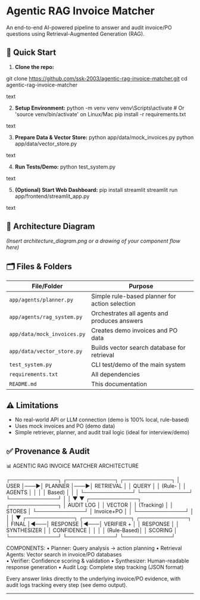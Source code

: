 # Agentic RAG Invoice Matcher

An end-to-end AI-powered pipeline to answer and audit invoice/PO questions using Retrieval-Augmented Generation (RAG).

## 🚀 Quick Start

1. **Clone the repo:**

git clone https://github.com/ssk-2003/agentic-rag-invoice-matcher.git
cd agentic-rag-invoice-matcher

text

2. **Setup Environment:**
python -m venv venv
venv\Scripts\activate # Or 'source venv/bin/activate' on Linux/Mac
pip install -r requirements.txt

text

3. **Prepare Data & Vector Store:**
python app/data/mock_invoices.py
python app/data/vector_store.py

text

4. **Run Tests/Demo:**
python test_system.py

text

5. **(Optional) Start Web Dashboard:**
pip install streamlit
streamlit run app/frontend/streamlit_app.py

text

## 📅 Architecture Diagram

*(Insert architecture_diagram.png or a drawing of your component flow here)*

## 🗂️ Files & Folders

| File/Folder             | Purpose                                            |
|-------------------------|---------------------------------------------------|
| `app/agents/planner.py` | Simple rule-based planner for action selection     |
| `app/agents/rag_system.py` | Orchestrates all agents and produces answers  |
| `app/data/mock_invoices.py` | Creates demo invoices and PO data           |
| `app/data/vector_store.py` | Builds vector search database for retrieval   |
| `test_system.py`        | CLI test/demo of the main system                  |
| `requirements.txt`      | All dependencies                                  |
| `README.md`             | This documentation                                |

## ⚠️ Limitations

- No real-world API or LLM connection (demo is 100% local, rule-based)
- Uses mock invoices and PO (demo data)
- Simple retriever, planner, and audit trail logic (ideal for interview/demo)

## ✅ Provenance & Audit

📊 AGENTIC RAG INVOICE MATCHER ARCHITECTURE

┌─────────────┐    ┌─────────────┐    ┌─────────────┐
│    USER     │───▶│   PLANNER   │───▶│ RETRIEVAL   │
│   QUERY     │    │  (Rule-     │    │   AGENTS    │
│             │    │   Based)    │    │             │
└─────────────┘    └─────────────┘    └─────────────┘
                           │                   │
                           ▼                   ▼
                   ┌─────────────┐    ┌─────────────┐
                   │ AUDIT LOG   │    │  VECTOR     │
                   │ (Tracking)  │    │  STORES     │
                   └─────────────┘    │ Invoice+PO  │
                           │          └─────────────┘
                           │                   │
                           │                   ▼
┌─────────────┐    ┌─────────────┐    ┌─────────────┐
│   FINAL     │◀───│  RESPONSE   │◀───│ VERIFIER +  │
│  RESPONSE   │    │ SYNTHESIZER │    │ CONFIDENCE  │
│             │    │ (Rule-Based)│    │  SCORING    │
└─────────────┘    └─────────────┘    └─────────────┘

COMPONENTS:
• Planner: Query analysis → action planning
• Retrieval Agents: Vector search in invoice/PO databases  
• Verifier: Confidence scoring & validation
• Synthesizer: Human-readable response generation
• Audit Log: Complete step tracking (JSON format)


Every answer links directly to the underlying invoice/PO evidence, with audit logs tracking every step (see demo output).

---



